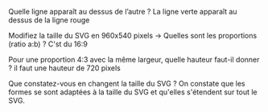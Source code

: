 Quelle ligne apparaît au dessus de l’autre ?
La ligne verte apparaît au dessus de la ligne rouge

Modifiez la taille du SVG en 960x540 pixels → Quelles sont les proportions (ratio a:b) ?
C'st du 16:9

Pour une proportion 4:3 avec la même largeur, quelle hauteur faut-il donner ?
il faut une hauteur de 720 pixels

Que constatez-vous en changent la taille du SVG ?
On constate que les formes se sont adaptées à la taille du SVG et qu'elles s'étendent sur tout le SVG.